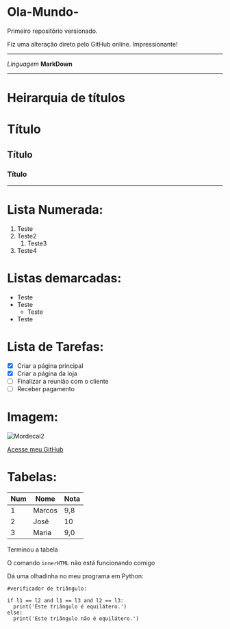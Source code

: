 # Ola-Mundo-
Primeiro repositório versionado.

Fiz uma alteração direto pelo GitHub online. Impressionante!

<hr>

*Linguagem* **MarkDown**

<hr>

# **Heirarquia de títulos**
# Título
## Título
### Título
***

# Lista Numerada:
1. Teste
1. Teste2
   1. Teste3
1. Teste4 

# Listas demarcadas:
- Teste
- Teste
   - Teste
- Teste

# Lista de Tarefas:
- [x] Criar a página principal
- [x] Criar a página da loja
- [ ] Finalizar a reunião com o cliente
- [ ] Receber pagamento

# Imagem:
![Mordecai2](https://user-images.githubusercontent.com/85682890/128416376-57434c2e-1caf-4762-aeb4-ee27379a783c.jpg)
 
 [Acesse meu GitHub](https://github.io/Markfgui675/)
 
 # Tabelas:
 Num | Nome | Nota
 ---|---|---
 1 | Marcos | 9,8
 2 | Josê | 10
 3 | Maria | 9,0
 
 Terminou a tabela
 
O comando `innerHTML` não está funcionando comigo

Dá uma olhadinha no meu programa em Python:

```
#verificador de triângulo:

if l1 == l2 and l1 == l3 and l2 == l3:
  print('Este triângulo é equilátero.')
else:
  print('Este triângulo não é equilátero.')

``` 
